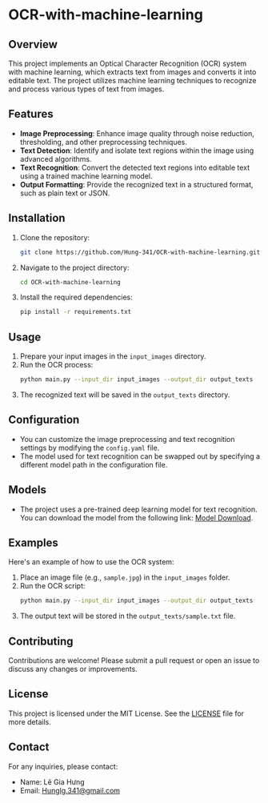 # OCR-with-machine-learning

## Overview

This project implements an Optical Character Recognition (OCR) system with machine learning, which extracts text from images and converts it into editable text. The project utilizes machine learning techniques to recognize and process various types of text from images.

## Features

- **Image Preprocessing**: Enhance image quality through noise reduction, thresholding, and other preprocessing techniques.
- **Text Detection**: Identify and isolate text regions within the image using advanced algorithms.
- **Text Recognition**: Convert the detected text regions into editable text using a trained machine learning model.
- **Output Formatting**: Provide the recognized text in a structured format, such as plain text or JSON.

## Installation

1. Clone the repository:
   ```bash
   git clone https://github.com/Hung-341/OCR-with-machine-learning.git
   ```
2. Navigate to the project directory:
   ```bash
   cd OCR-with-machine-learning
   ```
3. Install the required dependencies:
   ```bash
   pip install -r requirements.txt
   ```

## Usage

1. Prepare your input images in the `input_images` directory.
2. Run the OCR process:
   ```bash
   python main.py --input_dir input_images --output_dir output_texts
   ```
3. The recognized text will be saved in the `output_texts` directory.

## Configuration

- You can customize the image preprocessing and text recognition settings by modifying the `config.yaml` file.
- The model used for text recognition can be swapped out by specifying a different model path in the configuration file.

## Models

- The project uses a pre-trained deep learning model for text recognition. You can download the model from the following link: [Model Download](https://example.com).

## Examples

Here's an example of how to use the OCR system:

1. Place an image file (e.g., `sample.jpg`) in the `input_images` folder.
2. Run the OCR script:
   ```bash
   python main.py --input_dir input_images --output_dir output_texts
   ```
3. The output text will be stored in the `output_texts/sample.txt` file.

## Contributing

Contributions are welcome! Please submit a pull request or open an issue to discuss any changes or improvements.

## License

This project is licensed under the MIT License. See the [LICENSE](LICENSE) file for more details.

## Contact

For any inquiries, please contact:
- Name: Lê Gia Hưng
- Email: Hunglg.341@gmail.com
